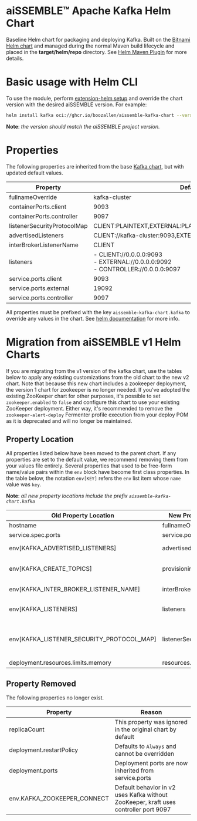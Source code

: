 # aiSSEMBLE&trade; Apache Kafka Helm Chart
Baseline Helm chart for packaging and deploying Kafka. Built on the [Bitnami Helm chart](https://bitnami.com/stack/kafka/helm) and managed during the normal Maven build lifecycle and placed in the **target/helm/repo** directory. See [Helm Maven Plugin](https://github.com/kokuwaio/helm-maven-plugin) for more details.

# Basic usage with Helm CLI
To use the module, perform [extension-helm setup](../README.md#leveraging-extensions-helm) and override the chart version with the desired aiSSEMBLE version. For example:
```bash
helm install kafka oci://ghcr.io/boozallen/aissemble-kafka-chart --version <AISSEMBLE-VERSION>
```
**Note**: *the version should match the aiSSEMBLE project version.*

# Properties

The following properties are inherited from the base [Kafka chart](https://github.com/bitnami/charts/blob/a2ab641dfad1a918d69959750819ab269ab12985/bitnami/kafka/README.md), but with updated default values.

| Property                    | Default                                                                                 |
|-----------------------------|-----------------------------------------------------------------------------------------|
| fullnameOverride            | kafka-cluster                                                                           |
| containerPorts.client       | 9093                                                                                    |
| containerPorts.controller   | 9097                                                                                    |
| listenerSecurityProtocolMap | CLIENT:PLAINTEXT,EXTERNAL:PLAINTEXT,CONTROLLER:PLAINTEXT                                |
| advertisedListeners         | CLIENT://kafka-cluster:9093,EXTERNAL://localhost:19092                                  |
| interBrokerListenerName     | CLIENT                                                                                  |
| listeners                   | - CLIENT://0.0.0.0:9093<br/> - EXTERNAL://0.0.0.0:9092<br/> - CONTROLLER://0.0.0.0:9097 |
| service.ports.client        | 9093                                                                                    |
| service.ports.external      | 19092                                                                                   |
| service.ports.controller    | 9097                                                                                    |

All properties must be prefixed with the key `aissemble-kafka-chart.kafka` to override any values in the chart. See [helm documentation](https://helm.sh/docs/chart_template_guide/subcharts_and_globals/#overriding-values-from-a-parent-chart) for more info.


# Migration from aiSSEMBLE v1 Helm Charts
If you are migrating from the v1 version of the kafka chart, use the tables below to apply any existing customizations from the old chart to the new v2 chart.
Note that because this new chart includes a zookeeper deployment, the version 1 chart for zookeeper is no longer needed.
If you've adopted the existing ZooKeeper chart for other purposes, it's possible to set `zookeeper.enabled` to `false`
and configure this chart to use your existing ZooKeeper deployment. Either way, it's recommended to remove the
`zookeeper-alert-deploy` Fermenter profile execution from your deploy POM as it is deprecated and will no longer be maintained.

## Property Location
All properties listed below have been moved to the parent chart. If any properties are set to the default value, we recommend removing them from your values file entirely.
Several properties that used to be free-form name/value pairs within the `env` block have become first class properties.
In the table below, the notation `env[KEY]` refers the `env` list item whose `name` value was `key`.


**Note**: *all new property locations include the prefix `aissemble-kafka-chart.kafka`*

| Old Property Location                     | New Property Location       | Additional Notes                                                                                                           |
|-------------------------------------------|-----------------------------|----------------------------------------------------------------------------------------------------------------------------|
| hostname                                  | fullnameOverride            |
| service.spec.ports                        | service.ports               |                                                                                                                            |
| env[KAFKA_ADVERTISED_LISTENERS]           | advertisedListeners         | change `INSIDE` to `CLIENT`, `OUTSIDE` to `EXTERNAL`.                                                                      |
| env[KAFKA_CREATE_TOPICS]                  | provisioning.topics         | This is now a YAML list, so each topic should be on it's own line                                                          |
| env[KAFKA_INTER_BROKER_LISTENER_NAME]     | interBrokerListenerName     | change `INSIDE` to `CLIENT`, `OUTSIDE` to `EXTERNAL`.                                                                      |
| env[KAFKA_LISTENERS]                      | listeners                   | change `INSIDE` to `CLIENT`, `OUTSIDE` to `EXTERNAL`, added `CONTROLLER://0.0.0.0:9097`                                    |
| env[KAFKA_LISTENER_SECURITY_PROTOCOL_MAP] | listenerSecurityProtocolMap | change `INSIDE:PLAINTEXT` to `CLIENT:PLAINTEXT`, `OUTSIDE:PLAINTEXT` to `EXTERNAL:PLAINTEXT`, added `CONTROLLER:PLAINTEXT` |
| deployment.resources.limits.memory        | resources.limits.memory     |                                                                                                                            |

## Property Removed
The following properties no longer exist.

| Property                    | Reason                                                                               |
|-----------------------------|--------------------------------------------------------------------------------------|
| replicaCount                | This property was ignored in the original chart by default                           |
| deployment.restartPolicy    | Defaults to `Always` and cannot be overridden                                        |
| deployment.ports            | Deployment ports are now inherited from service.ports                                |
| env.KAFKA_ZOOKEEPER_CONNECT | Default behavior in v2 uses Kafka without ZooKeeper, kraft uses controller port 9097 |
